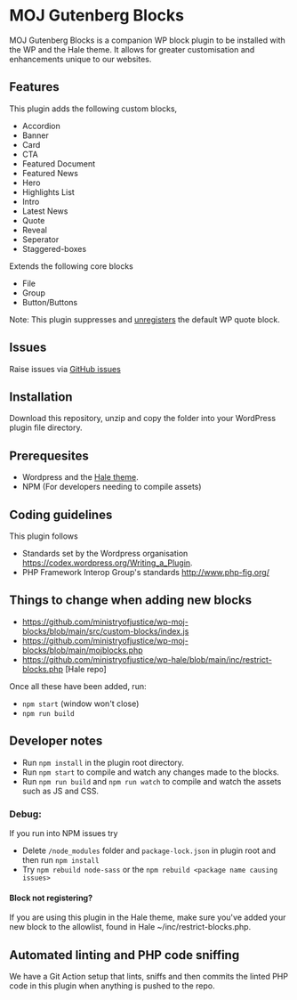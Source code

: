 # MOJ Gutenberg Blocks
MOJ Gutenberg Blocks is a companion WP block plugin to be installed with the WP and the Hale theme. It allows for greater customisation and enhancements unique to our websites.

## Features

This plugin adds the following custom blocks,
* Accordion
* Banner
* Card
* CTA
* Featured Document
* Featured News
* Hero
* Highlights List
* Intro
* Latest News
* Quote
* Reveal
* Seperator
* Staggered-boxes

Extends the following core blocks
* File
* Group
* Button/Buttons

Note: This plugin suppresses and [unregisters](https://github.com/ministryofjustice/wp-moj-blocks/blob/main/src/quote/index.js#L208-L210) the default WP quote block.

## Issues
Raise issues via
[GitHub issues](https://github.com/ministryofjustice/wp-moj-blocks/issues)

## Installation
Download this repository, unzip and copy the folder into your WordPress plugin file directory.

## Prerequesites
* Wordpress and the [Hale theme](https://github.com/ministryofjustice/wp-hale).
* NPM (For developers needing to compile assets)

## Coding guidelines
This plugin follows
* Standards set by the Wordpress organisation https://codex.wordpress.org/Writing_a_Plugin.
* PHP Framework Interop Group's standards http://www.php-fig.org/

## Things to change when adding new blocks
- https://github.com/ministryofjustice/wp-moj-blocks/blob/main/src/custom-blocks/index.js
- https://github.com/ministryofjustice/wp-moj-blocks/blob/main/mojblocks.php
- https://github.com/ministryofjustice/wp-hale/blob/main/inc/restrict-blocks.php [Hale repo]

Once all these have been added, run:
- `npm start` (window won't close)
- `npm run build`

## Developer notes
* Run `npm install` in the plugin root directory.
* Run `npm start` to compile and watch any changes made to the blocks.
* Run `npm run build` and `npm run watch` to compile and watch the assets such as JS and CSS.

### Debug:
If you run into NPM issues try
* Delete `/node_modules` folder and `package-lock.json` in plugin root and then run `npm install`
* Try `npm rebuild node-sass` or the `npm rebuild <package name causing issues>`

#### Block not registering?
If you are using this plugin in the Hale theme, make sure you've added your new block to the allowlist,
found in Hale ~/inc/restrict-blocks.php.

## Automated linting and PHP code sniffing
We have a Git Action setup that lints, sniffs and then commits the linted PHP code in this plugin when anything is pushed to the repo.
